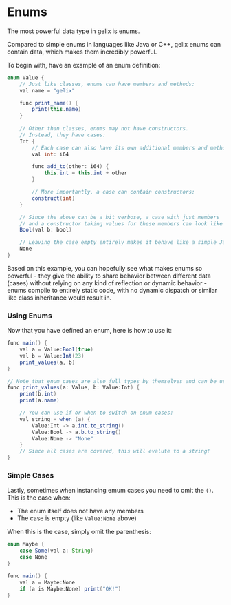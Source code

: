 # Enums

The most powerful data type in gelix is enums.

Compared to simple enums in languages like Java or C++, gelix enums can contain data,
which makes them incredibly powerful.

To begin with, have an example of an enum definition:

```java
enum Value {
    // Just like classes, enums can have members and methods:    
    val name = "gelix"

    func print_name() {
        print(this.name)
    }
    
    // Other than classes, enums may not have constructors.
    // Instead, they have cases:
    Int {
        // Each case can also have its own additional members and methods:
        val int: i64

        func add_to(other: i64) {
            this.int = this.int + other
        }

        // More importantly, a case can contain constructors:
        construct(int)
    }

    // Since the above can be a bit verbose, a case with just members
    // and a constructor taking values for these members can look like this:
    Bool(val b: bool) 

    // Leaving the case empty entirely makes it behave like a simple Java-style enum:
    None 
}
```

Based on this example, you can hopefully see what makes enums so powerful - they
give the ability to share behavior between different data (cases) without
relying on any kind of reflection or dynamic behavior - enums compile to 
entirely static code, with no dynamic dispatch or similar like class inheritance
would result in.

### Using Enums

Now that you have defined an enum, here is how to use it:

```java
func main() {
    val a = Value:Bool(true)
    val b = Value:Int(23)
    print_values(a, b)
}

// Note that enum cases are also full types by themselves and can be used as such!
func print_values(a: Value, b: Value:Int) {
    print(b.int)
    print(a.name)

    // You can use if or when to switch on enum cases:
    val string = when (a) {
        Value:Int -> a.int.to_string()
        Value:Bool -> a.b.to_string()
        Value:None -> "None"
    }
    // Since all cases are covered, this will evalute to a string!
}
```

### Simple Cases

Lastly, sometimes when instancing emum cases you need to omit the `()`. This is the case when:
- The enum itself does not have any members
- The case is empty (like `Value:None` above)

When this is the case, simply omit the parenthesis:

```java
enum Maybe {
    case Some(val a: String) 
    case None
}

func main() {
    val a = Maybe:None
    if (a is Maybe:None) print("OK!")
}
```
